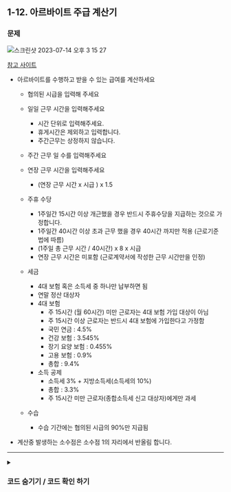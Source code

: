 ## 1-12. 아르바이트 주급 계산기
### 문제
![스크린샷 2023-07-14 오후 3 15 27](https://github.com/MaugeaLee/summer2023/assets/92789013/beb2c46f-7236-4ca8-b508-11e2cc5964fc)

<a href="http://m.alba.co.kr/story/calculator.asp" target="_blank"> 참고 사이트 </a><br>


- 아르바이트를 수행하고 받을 수 있는 급여를 계산하세요
    - 협의된 시급을 입력해 주세요
    - 일일 근무 시간을 입력해주세요
        - 시간 단위로 입력해주세요.
        - 휴게시간은 제외하고 입력합니다.
        - 주간근무는 상정하지 않습니다.
    - 주간 근무 일 수를 입력해주세요
    - 연장 근무 시간을 입력해주세요
        - (연장 근무 시간 x 시급 ) x 1.5
        
    - 주휴 수당
        - 1주일간 15시간 이상 개근했을 경우 반드시 주휴수당을 지급하는 것으로 가정합니다.
        - 1주일간 40시간 이상 초과 근무 했을 경우 40시간 까지만 적용 (근로기준법에 따름)
        - (1주일 총 근무 시간 / 40시간) x 8 x 시급
        - 연장 근무 시간은 미포함 (근로계약서에 작성한 근무 시간만을 인정)
    
    - 세금 
        - 4대 보험 혹은 소득세 중 하나만 납부하면 됨
        - 연말 정산 대상자
        - 4대 보험
            - 주 15시간 (월 60시간) 미만 근로자는 4대 보험 가입 대상이 아님 
            - 주 15시간 이상 근로자는 반드시 4대 보험에 가입한다고 가정함
            - 국민 연금 : 4.5%
            - 건강 보험 : 3.545%
            - 장기 요양 보험 : 0.455%
            - 고용 보험 : 0.9%
            - 총합 : 9.4%
        - 소득 공제
            - 소득세 3% + 지방소득세(소득세의 10%)
            - 총합 : 3.3%
            - 주 15시간 미만 근로자(종합소득세 신고 대상자)에게만 과세
    - 수습
        - 수습 기간에는 협의된 시급의 90%만 지급됨
        
- 계산중 발생하는 소수점은 소수점 1의 자리에서 반올림 합니다.


---

<details>
  <summary><h3>코드 숨기기 / 코드 확인 하기</h3></summary>
  
~~~ python3 

def apply_tax(money, time):
    # 주간 근무 시간이 15시간 이상일 때
    if time > 15:
        return money - (money * 0.094)
    else :
        return money - (money * 0.033)
        

don = int(input("시급 : "))
day = int(input("1일 근무 시간 : "))
week = int(input("주간 근무 일수 : "))
over = int(input("초과 근무 시간 : "))

# 수습 
if intern == True:
    don = don * 0.9

# 주간 근무 시간
week_work = day * week

# 일급 + 세금
day_don = don * day
day_don = apply_tax(day_don, week_work)
day_don = round(day_don) # 반올림 

# 일급 -> 주급
week_don = day_don * week


# 연장 근무 시간 계산 + 세금
over_don = 0
if over != 0:
    over_don = (over * don) * 1.5
    over_don = apply_tax(over_don, week_work)
    over_don = round(over_don) # 반올림

# 주휴수당 계산
week_work_don = 0
if week_work >= 15:
    # 1주일 총 근무시간 40시간 이상은 40시간으로 통합
    if week_work > 40:
        week_work_don = (40 / 40) * 8 * don
    else :
        week_work_don = (week_work / 40) * 8 * don

    week_work_don = apply_tax(week_work_don, week_work)
    week_work_don = round(week_work_don) # 반올림

result = week_don + week_work_don + over_don

print("주급 : ", week_don)
print("주휴 : ", week_work_don)
print("연장 : ", over_don)
print("급여 : ", result, "원")

~~~

</details>

